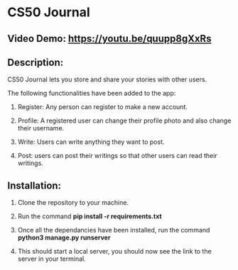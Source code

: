# CS50 Journal

## Video Demo: https://youtu.be/quupp8gXxRs

## Description:

CS50 Journal lets you store and share your stories with other users.

The following functionalities have been added to the app:
 
1. Register: Any person can register to make a new account.

2. Profile: A registered user can change their profile photo and also change their username.

3. Write: Users can write anything they want to post.

4. Post: users can post their writings so that other users can read their writings.


## Installation:

1. Clone the repository to your machine.

2. Run the command **pip install -r requirements.txt**

3. Once all the dependancies have been installed, run the command **python3 manage.py runserver**

4. This should start a local server, you should now see the link to the server in your terminal.
